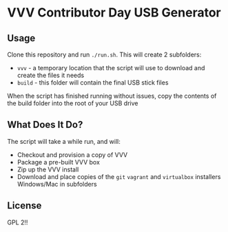 # VVV Contributor Day USB Generator

## Usage

Clone this repository and run `./run.sh`. This will create 2 subfolders:

 - `vvv` - a temporary location that the script will use to download and create the files it needs
 - `build` - this folder will contain the final USB stick files
 
When the script has finished running without issues, copy the contents of the build folder into the root of your USB drive

## What Does It Do?

The script will take a while run, and will:

 - Checkout and provision a copy of VVV
 - Package a pre-built VVV box
 - Zip up the VVV install
 - Download and place copies of the `git` `vagrant` and `virtualbox` installers Windows/Mac in subfolders
 
 ## License
 
 GPL 2!!

